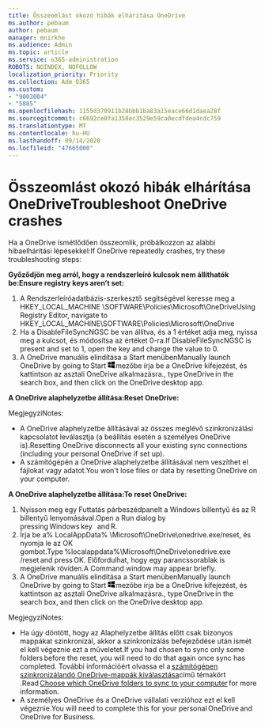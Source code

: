 ```yaml
---
title: Összeomlást okozó hibák elhárítása OneDrive
ms.author: pebaum
author: pebaum
manager: mnirkhe
ms.audience: Admin
ms.topic: article
ms.service: o365-administration
ROBOTS: NOINDEX, NOFOLLOW
localization_priority: Priority
ms.collection: Adm_O365
ms.custom:
- "9003084"
- "5885"
ms.openlocfilehash: 1155d370911b28bbb1ba83a15eace66d1daea28f
ms.sourcegitcommit: c6692ce0fa1358ec3529e59ca0ecdfdea4cdc759
ms.translationtype: MT
ms.contentlocale: hu-HU
ms.lasthandoff: 09/14/2020
ms.locfileid: "47665000"
---
```

# <a name="troubleshoot-onedrive-crashes"></a><span data-ttu-id="446c7-102">Összeomlást okozó hibák elhárítása OneDrive</span><span class="sxs-lookup"><span data-stu-id="446c7-102">Troubleshoot OneDrive crashes</span></span>

<span data-ttu-id="446c7-103">Ha a OneDrive ismétlődően összeomlik, próbálkozzon az alábbi hibaelhárítási lépésekkel:</span><span class="sxs-lookup"><span data-stu-id="446c7-103">If OneDrive repeatedly crashes, try these troubleshooting steps:</span></span>

<span data-ttu-id="446c7-104">**Győződjön meg arról, hogy a rendszerleíró kulcsok nem állíthatók be:**</span><span class="sxs-lookup"><span data-stu-id="446c7-104">**Ensure registry keys aren’t set:**</span></span>

1. <span data-ttu-id="446c7-105">A Rendszerleíróadatbázis-szerkesztő segítségével keresse meg a HKEY_LOCAL_MACHINE \SOFTWARE\Policies\Microsoft\OneDrive</span><span class="sxs-lookup"><span data-stu-id="446c7-105">Using Registry Editor, navigate to HKEY_LOCAL_MACHINE\SOFTWARE\Policies\Microsoft\OneDrive</span></span>
2. <span data-ttu-id="446c7-106">Ha a DisableFileSyncNGSC be van állítva, és a 1 értéket adja meg, nyissa meg a kulcsot, és módosítsa az értéket 0-ra.</span><span class="sxs-lookup"><span data-stu-id="446c7-106">If DisableFileSyncNGSC is present and set to 1, open the key and change the value to 0.</span></span>
3. <span data-ttu-id="446c7-107">A OneDrive manuális elindítása a Start menüben</span><span class="sxs-lookup"><span data-stu-id="446c7-107">Manually launch OneDrive by going to Start</span></span> ![Nyomja le a Windows billentyűt](data:image/png;base64,iVBORw0KGgoAAAANSUhEUgAAABEAAAAOCAYAAADJ7fe0AAAAAXNSR0IArs4c6QAAAARnQU1BAACxjwv8YQUAAAAJcEhZcwAADsQAAA7EAZUrDhsAAADxSURBVDhPY/wPBAx4wR+Gd6/fM7x9/ZTh9ZuXDGdPnWE4tH0rw/UHDxlaVp9kCDCSYWABKfv35wfD+/cfGV4+fcLw5uVjhlOXzzFsX/qWYebmZAZPWWOGO2DD8ACQS9Y3e4Bcg4Y9/t94fPa/CoY4Aq8/+xik/T8TkEMxGDyGgANWwSqeobvbGSyAADIM3BwCDKXd3QyfoCLoQEGAA0xTxSWjsYMJwLHjkruU4UXSJ4YnT54x3Dh/luHmjfMMmw9wMjCDlRAGBDPgjy8fGT5//8rw9P4Thge3zzNcvXmDYevmfQzXb1xlmH/0ATADyjAAAKdWkD3ZSwNeAAAAAElFTkSuQmCC)<span data-ttu-id="446c7-109">mezőbe írja be a OneDrive kifejezést, és kattintson az asztali OneDrive alkalmazásra.</span><span class="sxs-lookup"><span data-stu-id="446c7-109">, type OneDrive in the search box, and then click on the OneDrive desktop app.</span></span>

<span data-ttu-id="446c7-110">**A OneDrive alaphelyzetbe állítása:**</span><span class="sxs-lookup"><span data-stu-id="446c7-110">**Reset OneDrive:**</span></span>

<span data-ttu-id="446c7-111">Megjegyzi</span><span class="sxs-lookup"><span data-stu-id="446c7-111">Notes:</span></span>

- <span data-ttu-id="446c7-112">A OneDrive alaphelyzetbe állításával az összes meglévő szinkronizálási kapcsolatot leválasztja (a beállítás esetén a személyes OneDrive is).</span><span class="sxs-lookup"><span data-stu-id="446c7-112">Resetting OneDrive disconnects all your existing sync connections (including your personal OneDrive if set up).</span></span>
- <span data-ttu-id="446c7-113">A számítógépén a OneDrive alaphelyzetbe állításával nem veszíthet el fájlokat vagy adatot.</span><span class="sxs-lookup"><span data-stu-id="446c7-113">You won't lose files or data by resetting OneDrive on your computer.</span></span>

<span data-ttu-id="446c7-114">**A OneDrive alaphelyzetbe állítása:**</span><span class="sxs-lookup"><span data-stu-id="446c7-114">**To reset OneDrive:**</span></span>

1. <span data-ttu-id="446c7-115">Nyisson meg egy Futtatás párbeszédpanelt a Windows billentyű és az R billentyű lenyomásával.</span><span class="sxs-lookup"><span data-stu-id="446c7-115">Open a Run dialog by pressing Windows key    and R.</span></span>
2. <span data-ttu-id="446c7-116">Írja be a% LocalAppData% \Microsoft\OneDrive\onedrive.exe/reset, és nyomja le az OK gombot.</span><span class="sxs-lookup"><span data-stu-id="446c7-116">Type %localappdata%\Microsoft\OneDrive\onedrive.exe /reset and press OK.</span></span> <span data-ttu-id="446c7-117">Előfordulhat, hogy egy parancssorablak is megjelenik röviden.</span><span class="sxs-lookup"><span data-stu-id="446c7-117">A Command window may appear briefly.</span></span>
3. <span data-ttu-id="446c7-118">A OneDrive manuális elindítása a Start menüben</span><span class="sxs-lookup"><span data-stu-id="446c7-118">Manually launch OneDrive by going to Start</span></span> ![Nyomja le a Windows billentyűt](data:image/png;base64,iVBORw0KGgoAAAANSUhEUgAAABEAAAAOCAYAAADJ7fe0AAAAAXNSR0IArs4c6QAAAARnQU1BAACxjwv8YQUAAAAJcEhZcwAADsQAAA7EAZUrDhsAAADxSURBVDhPY/wPBAx4wR+Gd6/fM7x9/ZTh9ZuXDGdPnWE4tH0rw/UHDxlaVp9kCDCSYWABKfv35wfD+/cfGV4+fcLw5uVjhlOXzzFsX/qWYebmZAZPWWOGO2DD8ACQS9Y3e4Bcg4Y9/t94fPa/CoY4Aq8/+xik/T8TkEMxGDyGgANWwSqeobvbGSyAADIM3BwCDKXd3QyfoCLoQEGAA0xTxSWjsYMJwLHjkruU4UXSJ4YnT54x3Dh/luHmjfMMmw9wMjCDlRAGBDPgjy8fGT5//8rw9P4Thge3zzNcvXmDYevmfQzXb1xlmH/0ATADyjAAAKdWkD3ZSwNeAAAAAElFTkSuQmCC)<span data-ttu-id="446c7-120">mezőbe írja be a OneDrive kifejezést, és kattintson az asztali OneDrive alkalmazásra.</span><span class="sxs-lookup"><span data-stu-id="446c7-120">, type OneDrive in the search box, and then click on the OneDrive desktop app.</span></span>

<span data-ttu-id="446c7-121">Megjegyzi</span><span class="sxs-lookup"><span data-stu-id="446c7-121">Notes:</span></span>

- <span data-ttu-id="446c7-122">Ha úgy döntött, hogy az Alaphelyzetbe állítás előtt csak bizonyos mappákat szinkronizál, akkor a szinkronizálás befejeződése után ismét el kell végeznie ezt a műveletet.</span><span class="sxs-lookup"><span data-stu-id="446c7-122">If you had chosen to sync only some folders before the reset, you will need to do that again once sync has completed.</span></span> <span data-ttu-id="446c7-123">További információért olvassa el a [számítógépen szinkronizálandó OneDrive-mappák kiválasztása](https://support.office.com/article/98b8b011-8b94-419b-aa95-a14ff2415e85)című témakört   .</span><span class="sxs-lookup"><span data-stu-id="446c7-123">Read [Choose which OneDrive folders to sync to your computer](https://support.office.com/article/98b8b011-8b94-419b-aa95-a14ff2415e85) for more information.</span></span>
- <span data-ttu-id="446c7-124">A személyes OneDrive és a OneDrive vállalati verzióhoz ezt el kell végeznie.</span><span class="sxs-lookup"><span data-stu-id="446c7-124">You will need to complete this for your personal OneDrive and OneDrive for Business.</span></span>